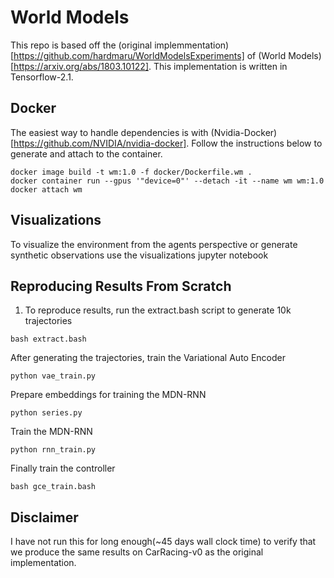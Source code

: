 # World Models
This repo is based off the (original implemmentation)[https://github.com/hardmaru/WorldModelsExperiments] of (World Models)[https://arxiv.org/abs/1803.10122]. This implementation is written in Tensorflow-2.1. 

## Docker
The easiest way to handle dependencies is with (Nvidia-Docker)[https://github.com/NVIDIA/nvidia-docker]. Follow the instructions below to generate and attach to the container.
```
docker image build -t wm:1.0 -f docker/Dockerfile.wm .
docker container run --gpus '"device=0"' --detach -it --name wm wm:1.0
docker attach wm
```

## Visualizations
To visualize the environment from the agents perspective or generate synthetic observations use the visualizations jupyter notebook 

## Reproducing Results From Scratch
1) To reproduce results, run the extract.bash script to generate 10k trajectories
```
bash extract.bash
```
After generating the trajectories, train the Variational Auto Encoder
```
python vae_train.py
```
Prepare embeddings for training the MDN-RNN
```
python series.py
```
Train the MDN-RNN
```
python rnn_train.py
```
Finally train the controller
```
bash gce_train.bash
```

## Disclaimer
I have not run this for long enough(~45 days wall clock time) to verify that we produce the same results on CarRacing-v0 as the original implementation. 
